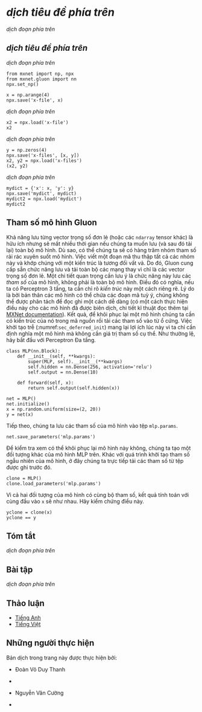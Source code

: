 <!-- ===================== Bắt đầu dịch Phần 1 ===================== -->
<!-- ========================================= REVISE PHẦN 1 - BẮT ĐẦU =================================== -->

<!--
# File I/O
-->

# *dịch tiêu đề phía trên*

<!--
So far we discussed how to process data, how to build, train and test deep learning models. 
However, at some point we are likely happy with what we obtained and we want to save the results for later use and distribution. 
Likewise, when running a long training process it is best practice to save intermediate results (checkpointing) to ensure that 
we do not lose several days worth of computation when tripping over the power cord of our server. 
At the same time, we might want to load a pre-trained model (e.g., we might have word embeddings for English and use it for our fancy spam classifier). 
For all of these cases we need to load and store both individual weight vectors and entire models. 
This section addresses both issues.
-->

*dịch đoạn phía trên*

<!--
## Loading and Saving `ndarray`s
-->

## *dịch tiêu đề phía trên*

<!--
In its simplest form, we can directly use the `load` and `save` functions to store and read `ndarray`s separately. 
This works just as expected.
-->

*dịch đoạn phía trên*

```{.python .input}
from mxnet import np, npx
from mxnet.gluon import nn
npx.set_np()

x = np.arange(4)
npx.save('x-file', x)
```

<!--
Then, we read the data from the stored file back into memory.
-->

*dịch đoạn phía trên*

```{.python .input}
x2 = npx.load('x-file')
x2
```

<!--
We can also store a list of `ndarray`s and read them back into memory.
-->

*dịch đoạn phía trên*

```{.python .input  n=2}
y = np.zeros(4)
npx.save('x-files', [x, y])
x2, y2 = npx.load('x-files')
(x2, y2)
```

<!--
We can even write and read a dictionary that maps from a string to an `ndarray`. 
This is convenient, for instance when we want to read or write all the weights in a model.
-->

*dịch đoạn phía trên*

```{.python .input  n=4}
mydict = {'x': x, 'y': y}
npx.save('mydict', mydict)
mydict2 = npx.load('mydict')
mydict2
```

<!-- ===================== Kết thúc dịch Phần 1 ===================== -->

<!-- ===================== Bắt đầu dịch Phần 2 ===================== -->

<!-- ========================================= REVISE PHẦN 1 - KẾT THÚC ===================================-->

<!-- ========================================= REVISE PHẦN 2 - BẮT ĐẦU ===================================-->

<!--
## Gluon Model Parameters
-->

## Tham số mô hình Gluon

<!--
Saving individual weight vectors (or other `ndarray` tensors) is useful but it gets very tedious if we want to save (and later load) an entire model. 
After all, we might have hundreds of parameter groups sprinkled throughout. 
Writing a script that collects all the terms and matches them to an architecture is quite some work. 
For this reason Gluon provides built-in functionality to load and save entire networks rather than just single weight vectors. 
An important detail to note is that this saves model *parameters* and not the entire model. 
I.e. if we have a 3 layer MLP we need to specify the *architecture* separately. 
The reason for this is that the models themselves can contain arbitrary code, hence they cannot be serialized quite so easily 
(there is a way to do this for compiled models: please refer to the [MXNet documentation](http://www.mxnet.io) for the technical details on it). 
The result is that in order to reinstate a model we need to generate the architecture in code and then load the parameters from disk. 
The deferred initialization (:numref:`sec_deferred_init`) is quite advantageous here since we can simply define a model without the need to put actual values in place. 
Let's start with our favorite MLP.
-->

Khả năng lưu từng vector trọng số đơn lẻ (hoặc các `ndarray` tensor khác) là hữu ích nhưng sẽ mất nhiều thời gian nếu chúng ta muốn lưu (và sau đó tải lại) toàn bộ mô hình.
Dù sao, có thể chúng ta sẽ có hàng trăm nhóm tham số rải rác xuyên suốt mô hình.
Việc viết một đoạn mã thu thập tất cả các nhóm này và khớp chúng với một kiến trúc là tương đối vất vả.
Do đó, Gluon cung cấp sẵn chức năng lưu và tải toàn bộ các mạng thay vì chỉ là các vector trọng số đơn lẻ.
Một chi tiết quan trọng cần lưu ý là chức năng này lưu các *tham số* của mô hình, không phải là toàn bộ mô hình.
Điều đó có nghĩa, nếu ta có Perceptron 3 tầng, ta cần chỉ rõ *kiến trúc* này một cách riêng rẽ.
Lý do là bởi bản thân các mô hình có thể chứa các đoạn mã tuỳ ý, chúng không thể được phân tách để đọc ghi một cách dễ dàng
(có một cách thực hiện điều này cho các mô hình đã được biên dịch, chi tiết kĩ thuật đọc thêm tại [MXNet documentation](http://www.mxnet.io)).
Kết quả, để khôi phục lại một mô hình chúng ta cần có kiến trúc của nó trong mã nguồn rồi tải các tham số vào từ ổ cứng.
Việc khởi tạo trễ (:numref:`sec_deferred_init`) mang lại lợi ích lúc này vì ta chỉ cần định nghĩa một mô hình mà không cần giá trị tham số cụ thể.
Như thường lệ, hãy bắt đầu với Perceptron Đa tầng.

```{.python .input  n=6}
class MLP(nn.Block):
    def __init__(self, **kwargs):
        super(MLP, self).__init__(**kwargs)
        self.hidden = nn.Dense(256, activation='relu')
        self.output = nn.Dense(10)

    def forward(self, x):
        return self.output(self.hidden(x))

net = MLP()
net.initialize()
x = np.random.uniform(size=(2, 20))
y = net(x)
```

<!--
Next, we store the parameters of the model as a file with the name `mlp.params`.
-->

Tiếp theo, chúng ta lưu các tham số của mô hình vào tệp `mlp.params`.

```{.python .input}
net.save_parameters('mlp.params')
```

<!--
To check whether we are able to recover the model we instantiate a clone of the original MLP model. 
Unlike the random initialization of model parameters, here we read the parameters stored in the file directly.
-->

Để kiểm tra xem có thể khôi phục lại mô hình này không, chúng ta tạo một đối tượng khác của mô hình MLP trên.
Khác với quá trình khởi tạo tham số ngẫu nhiên của mô hình, ở đây chúng ta trực tiếp tải các tham số từ tệp được ghi trước đó.

```{.python .input  n=8}
clone = MLP()
clone.load_parameters('mlp.params')
```

<!--
Since both instances have the same model parameters, the computation result of the same input `x` should be the same. 
Let's verify this.
-->

Vì cả hai đối tượng của mô hình có cùng bộ tham số, kết quả tính toán với cùng đầu vào `x` sẽ như nhau.
Hãy kiểm chứng điều này.

```{.python .input}
yclone = clone(x)
yclone == y
```

<!-- ===================== Kết thúc dịch Phần 2 ===================== -->

<!-- ===================== Bắt đầu dịch Phần 3 ===================== -->

<!--
## Summary
-->

## Tóm tắt

<!--
* The `save` and `load` functions can be used to perform File I/O for `ndarray` objects.
* The `load_parameters` and `save_parameters` functions allow us to save entire sets of parameters for a network in Gluon.
* Saving the architecture has to be done in code rather than in parameters.
-->

*dịch đoạn phía trên*

<!--
## Exercises
-->

## Bài tập

<!--
1. Even if there is no need to deploy trained models to a different device, what are the practical benefits of storing model parameters?
2. Assume that we want to reuse only parts of a network to be incorporated into a network of a *different* architecture. 
How would you go about using, say the first two layers from a previous network in a new network.
3. How would you go about saving network architecture and parameters? What restrictions would you impose on the architecture?
-->

*dịch đoạn phía trên*

<!-- ===================== Kết thúc dịch Phần 3 ===================== -->
<!-- ========================================= REVISE PHẦN 2 - KẾT THÚC ===================================-->

<!--
## [Discussions](https://discuss.mxnet.io/t/2329)
-->

## Thảo luận
* [Tiếng Anh](https://discuss.mxnet.io/t/2329)
* [Tiếng Việt](https://forum.machinelearningcoban.com/c/d2l)

## Những người thực hiện
Bản dịch trong trang này được thực hiện bởi:
<!--
Tác giả của mỗi Pull Request điền tên mình và tên những người review mà bạn thấy
hữu ích vào từng phần tương ứng. Mỗi dòng một tên, bắt đầu bằng dấu `*`.

Lưu ý:
* Nếu reviewer không cung cấp tên, bạn có thể dùng tên tài khoản GitHub của họ
với dấu `@` ở đầu. Ví dụ: @aivivn.

* Tên đầy đủ của các reviewer có thể được tìm thấy tại https://github.com/aivivn/d2l-vn/blob/master/docs/contributors_info.md
-->

* Đoàn Võ Duy Thanh
<!-- Phần 1 -->
*

<!-- Phần 2 -->
* Nguyễn Văn Cường

<!-- Phần 3 -->
*
